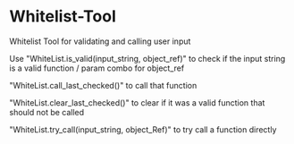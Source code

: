 # Whitelist-Tool
 Whitelist Tool for validating and calling user input

Use "WhiteList.is_valid(input_string, object_ref)" to check if the input string is a valid function / param combo for object_ref

"WhiteList.call_last_checked()" to call that function

"WhiteList.clear_last_checked()" to clear if it was a valid function that should not be called

"WhiteList.try_call(input_string, object_Ref)" to try call a function directly
